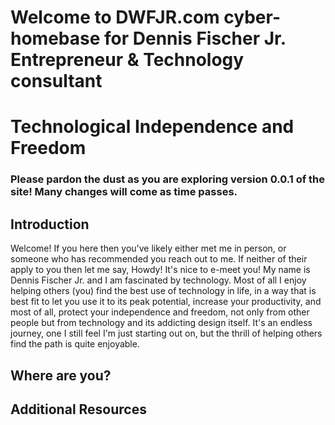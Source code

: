 # Welcome to DWFJR.com cyber-homebase for Dennis Fischer Jr. Entrepreneur & Technology consultant
# Technological Independence and Freedom
### Please pardon the dust as you are exploring version 0.0.1 of the site! Many changes will come as time passes.

## Introduction

Welcome! If you here then you've likely either met me in person, or someone who has recommended you reach out to me. If neither of their apply to you then let me say, Howdy! It's nice to e-meet you!
My name is Dennis Fischer Jr. and I am fascinated by technology. Most of all I enjoy helping others (you) find the best use of technology in life, in a way that is best fit to let you use it to its peak potential, increase your productivity, and most of all, protect your independence and freedom, not only from other people but from technology and its addicting design itself. It's an endless journey, one I still feel I'm just starting out on, but the thrill of helping others find the path is quite enjoyable.

## Where are you?

## Additional Resources
